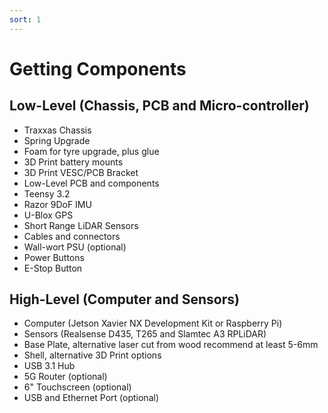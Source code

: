 ```yaml
---
sort: 1
---
```


# Getting Components

## Low-Level (Chassis, PCB and Micro-controller)

- Traxxas Chassis
- Spring Upgrade
- Foam for tyre upgrade, plus glue
- 3D Print battery mounts
- 3D Print VESC/PCB Bracket
- Low-Level PCB and components
- Teensy 3.2
- Razor 9DoF IMU
- U-Blox GPS
- Short Range LiDAR Sensors
- Cables and connectors
- Wall-wort PSU (optional)
- Power Buttons
- E-Stop Button

## High-Level (Computer and Sensors)

- Computer (Jetson Xavier NX Development Kit or Raspberry Pi)
- Sensors (Realsense D435, T265 and Slamtec A3 RPLiDAR)
- Base Plate, alternative laser cut from wood recommend at least 5-6mm
- Shell, alternative 3D Print options
- USB 3.1 Hub
- 5G Router (optional)
- 6" Touchscreen (optional)
- USB and Ethernet Port (optional)
